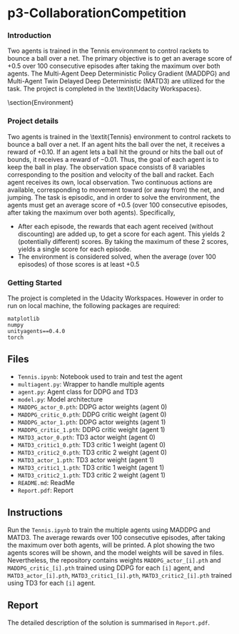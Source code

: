 # p3-CollaborationCompetition

### Introduction
Two agents is trained in the Tennis environment to control rackets to bounce a ball over a net. The primary objective is to get an average score of +0.5 over 100 consecutive episodes after taking the maximum over both agents. The Multi-Agent Deep Deterministic Policy Gradient (MADDPG) and Multi-Agent Twin Delayed Deep Deterministic (MATD3) are utilized for the task. The project is completed in the \textit{Udacity Workspaces}.

\section{Environment}



### Project details
Two agents is trained in the \textit{Tennis} environment to control rackets to bounce a ball over a net. If an agent hits the ball over the net, it receives a reward of $+0.10$. If an agent lets a ball hit the ground or hits the ball out of bounds, it receives a reward of $-0.01$. Thus, the goal of each agent is to keep the ball in play. The observation space consists of 8 variables corresponding to the position and velocity of the ball and racket. Each agent receives its own, local observation. Two continuous actions are available, corresponding to movement toward (or away from) the net, and jumping. The task is episodic, and in order to solve the environment, the agents must get an average score of +0.5 (over 100 consecutive episodes, after taking the maximum over both agents). Specifically,
- After each episode, the rewards that each agent received (without discounting) are added up, to get a score for each agent. This yields 2 (potentially different) scores. By taking the maximum of these 2 scores, yields a single score for each episode.
- The environment is considered solved, when the average (over $100$ episodes) of those scores is at least +0.5


### Getting Started
The project is completed in the Udacity Workspaces. However in order to run on local machine, the following packages are required:
```
matplotlib
numpy
unityagents==0.4.0
torch
```

## Files
- `Tennis.ipynb`: Notebook used to train and test the agent
- `multiagent.py`: Wrapper to handle multiple agents
- `agent.py`: Agent class for DDPG and TD3
- `model.py`: Model architecture
- `MADDPG_actor_0.pth`: DDPG actor weights (agent 0)
- `MADDPG_critic_0.pth`: DDPG critic weight (agent 0)
- `MADDPG_actor_1.pth`: DDPG actor weights (agent 1)
- `MADDPG_critic_1.pth`: DDPG critic weight (agent 1)
- `MATD3_actor_0.pth`: TD3 actor weight (agent 0)
- `MATD3_critic1_0.pth`: TD3 critic 1 weight (agent 0)
- `MATD3_critic2_0.pth`: TD3 critic 2 weight (agent 0)
- `MATD3_actor_1.pth`: TD3 actor weight (agent 1)
- `MATD3_critic1_1.pth`: TD3 critic 1 weight (agent 1)
- `MATD3_critic2_1.pth`: TD3 critic 2 weight (agent 1)
- `README.md`: ReadMe
- `Report.pdf`: Report

## Instructions
Run the `Tennis.ipynb` to train the multiple agents using MADDPG and MATD3. The average rewards over 100 consecutive episodes, after taking the maximum over both agents, will be printed. A plot showing the two agents scores will be shown, and the model weights will be saved in files. Nevertheless, the repository contains weights `MADDPG_actor_[i].pth` and ``MADDPG_critic_[i].pth`` trained using DDPG for each ``[i]`` agent, and `MATD3_actor_[i].pth`, `MATD3_critic1_[i].pth`, `MATD3_critic2_[i].pth` trained using TD3 for each ``[i]`` agent.

## Report
The detailed description of the solution is summarised in `Report.pdf`.
